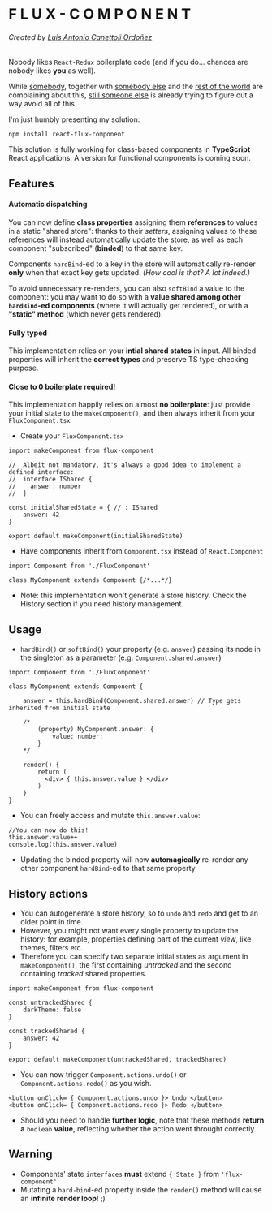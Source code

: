 # F L U X - C O M P O N E N T 
###### Created by [Luis Antonio Canettoli Ordoñez](http://luisanton.io)

Nobody likes `React-Redux` boilerplate code (and if you do... chances are nobody likes **you** as well).

While [somebody](https://medium.com/@morgler/dont-use-redux-9e23b5381291), together with [somebody else](http://blog.flaviocaetano.com/post/redux-sucks-with-react-native/) and the [rest of the world](https://www.google.com/search?q=redux+sucks) are complaining about this, [still someone else](https://medium.com/@shanebdavis/how-i-eliminated-redux-boilerplate-with-hooks-for-redux-bd308d5abbdd) is already trying to figure out a way avoid all of this.

I'm just humbly presenting my solution:

```
npm install react-flux-component
```

This solution is fully working for class-based components in **TypeScript** React applications. 
A version for functional components is coming soon.

## Features

#### Automatic dispatching

You can now define **class properties** assigning them **references** to values in a static "shared store": thanks to their *setters*, assigning values to these references will instead automatically update the store, as well as each component "subscribed" (**binded**) to that same key.
    
Components `hardBind`-ed to a key in the store will automatically re-render **only** when that exact key gets updated. *(How cool is that? A lot indeed.)*

To avoid unnecessary re-renders, you can also `softBind` a value to the component: you may want to do so with a **value shared among other `hardBind`-ed components** (where it will actually get rendered), or with a **"static" method** (which never gets rendered).

#### Fully typed

This implementation relies on your **intial shared states** in input. All binded properties will inherit the **correct types** and preserve TS type-checking purpose.

#### Close to 0 boilerplate required!
This implementation happily relies on almost **no boilerplate**: just provide your initial state to the `makeComponent()`, and then always inherit from your `FluxComponent.tsx`

* Create your `FluxComponent.tsx` 
```TSX
import makeComponent from flux-component

//  Albeit not mandatory, it's always a good idea to implement a defined interface:
//  interface IShared {
//    answer: number
//  }

const initialSharedState = { // : IShared
    answer: 42
}

export default makeComponent(initialSharedState)
```
* Have components inherit from `Component.tsx` instead of `React.Component`
```TSX
import Component from './FluxComponent'

class MyComponent extends Component {/*...*/}
```
* Note: this implementation won't generate a store history. Check the History section if you need history management.

## Usage
* `hardBind()` or `softBind()` your property (e.g. `answer`) passing its node in the singleton as a parameter (e.g. `Component.shared.answer`)
```TSX
import Component from './FluxComponent'

class MyComponent extends Component {

    answer = this.hardBind(Component.shared.answer) // Type gets inherited from initial state 
    
    /* 
        (property) MyComponent.answer: {
            value: number;
        }
    */

    render() {
        return (
          <div> { this.answer.value } </div>
        )
    }
}
```
* You can freely access and mutate `this.answer.value`:
```TSX
//You can now do this!
this.answer.value++
console.log(this.answer.value)
```
* Updating the binded property will now **automagically** re-render any other component `hardBind`-ed to that same property

## History actions
* You can autogenerate a store history, so to `undo` and `redo` and get to an older point in time.
* However, you might not want every single property to update the history: for example, properties defining part of the current *view*, like themes, filters etc. 
* Therefore you can specify two separate initial states as argument in `makeComponent()`, the first containing *untracked* and the second containing *tracked* shared properties.

```TSX
import makeComponent from flux-component

const untrackedShared {
    darkTheme: false
}

const trackedShared {
    answer: 42
}

export default makeComponent(untrackedShared, trackedShared)
```
* You can now trigger `Component.actions.undo()` or `Component.actions.redo()` as you wish.

```TSX
<button onClick= { Component.actions.undo }> Undo </button>
<button onClick= { Component.actions.redo }> Redo </button>
```
* Should you need to handle **further logic**, note that these methods **return a** `boolean` **value**, reflecting whether the action went throught correctly.
    
## Warning
* Components' state `interfaces` **must** extend `{ State }` from `'flux-component'`
* Mutating a `hard-bind`-ed property inside the `render()` method will cause an **infinite render loop**! ;)
